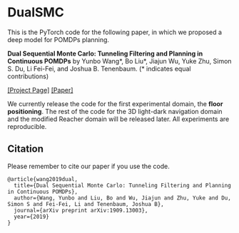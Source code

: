 # DualSMC
This is the PyTorch code for the following paper, in which we proposed a deep model for POMDPs planning.

**Dual Sequential Monte Carlo: Tunneling Filtering and Planning in Continuous POMDPs** by Yunbo Wang*, Bo Liu*, Jiajun Wu, Yuke Zhu, Simon S. Du, Li Fei-Fei, and Joshua B. Tenenbaum. (* indicates equal contributions)

[[Project Page]](http://people.csail.mit.edu/yunbo/dualsmc/) [[Paper]](https://arxiv.org/abs/1909.13003)


We currently release the code for the first experimental domain, the **floor positioning**. The rest of the code for the 3D light-dark navigation domain and the modified Reacher domain will be released later. All experiments are reproducible.

## Citation
Please remember to cite our paper if you use the code.
```
@article{wang2019dual,
  title={Dual Sequential Monte Carlo: Tunneling Filtering and Planning in Continuous POMDPs},
  author={Wang, Yunbo and Liu, Bo and Wu, Jiajun and Zhu, Yuke and Du, Simon S and Fei-Fei, Li and Tenenbaum, Joshua B},
  journal={arXiv preprint arXiv:1909.13003},
  year={2019}
}
```

